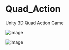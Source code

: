 # Quad_Action
Unity 3D Quad Action Game

![image](https://user-images.githubusercontent.com/65003464/104583466-81f6ea00-56a4-11eb-9d91-c2e2b415e5eb.png)
 

![image](https://user-images.githubusercontent.com/65003464/104583859-00538c00-56a5-11eb-87ed-ea186b8fedf3.png)


